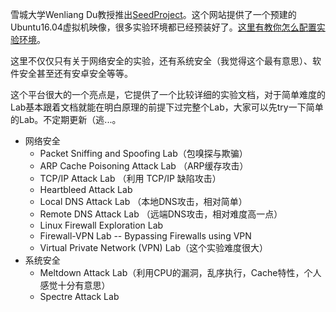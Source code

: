 雪城大学Wenliang Du教授推出[SeedProject](https://seedsecuritylabs.org/index.html)。这个网站提供了一个预建的Ubuntu16.04虚拟机映像，很多实验环境都已经预装好了。[这里有教你怎么配置实验环境](https://seedsecuritylabs.org/lab_env.html)。


这里不仅仅只有关于网络安全的实验，还有系统安全（我觉得这个最有意思）、软件安全甚至还有安卓安全等等。

这个平台很大的一个亮点是，它提供了一个比较详细的实验文档，对于简单难度的Lab基本跟着文档就能在明白原理的前提下过完整个Lab，大家可以先try一下简单的Lab。不定期更新（逃...。

- 网络安全
    - Packet Sniffing and Spoofing Lab（包嗅探与欺骗）
    - ARP Cache Poisoning Attack Lab （ARP缓存攻击）
    - TCP/IP Attack Lab （利用 TCP/IP 缺陷攻击）
    - Heartbleed Attack Lab
    - Local DNS Attack Lab （本地DNS攻击，相对简单）
    - Remote DNS Attack Lab （远端DNS攻击，相对难度高一点）
    - Linux Firewall Exploration Lab
    - Firewall-VPN Lab -- Bypassing Firewalls using VPN
    - Virtual Private Network (VPN) Lab（这个实验难度很大）
- 系统安全
    - Meltdown Attack Lab（利用CPU的漏洞，乱序执行，Cache特性，个人感觉十分有意思）
    - Spectre Attack Lab
